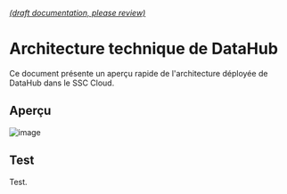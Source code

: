 [_metadata_: remarks]:- "Automatically translated with DeepL. From: /Architecture/Overall_Architecture.md"

[_(draft documentation, please review)_](/Architecture/Overall_Architecture.md)

# Architecture technique de DataHub

Ce document présente un aperçu rapide de l'architecture déployée de DataHub dans le SSC Cloud.

## Aperçu
![image](https://user-images.githubusercontent.com/3179656/210837113-72cf41d6-3189-4e8b-b6b9-aaa03adc26f0.png)

## Test 
Test.
